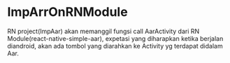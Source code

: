 # ImpArrOnRNModule

RN project(ImpAar) akan memanggil fungsi call AarActivity dari RN Module(react-native-simple-aar), expetasi yang diharapkan ketika berjalan diandroid, akan ada tombol yang diarahkan ke Activity yg terdapat didalam Aar.
